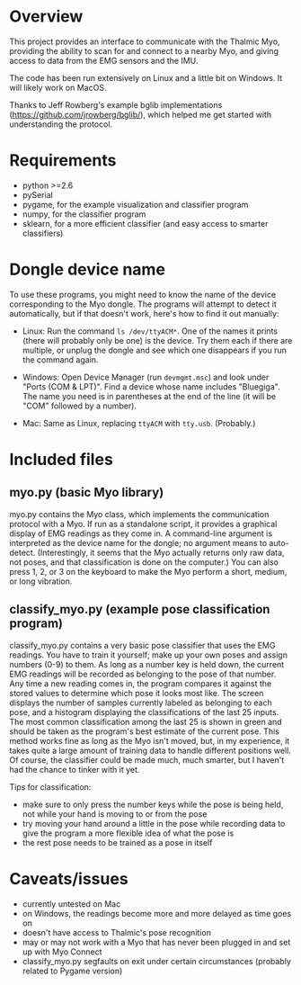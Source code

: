 # Overview

This project provides an interface to communicate with the Thalmic Myo,
providing the ability to scan for and connect to a nearby Myo, and giving access
to data from the EMG sensors and the IMU.

The code has been run extensively on Linux and a little bit on Windows. It will
likely work on MacOS.

Thanks to Jeff Rowberg's example bglib implementations
(https://github.com/jrowberg/bglib/), which helped me get started with
understanding the protocol.


# Requirements

- python >=2.6
- pySerial
- pygame, for the example visualization and classifier program
- numpy, for the classifier program
- sklearn, for a more efficient classifier (and easy access to smarter classifiers)


# Dongle device name

To use these programs, you might need to know the name of the device
corresponding to the Myo dongle. The programs will attempt to detect it
automatically, but if that doesn't work, here's how to find it out manually:

- Linux: Run the command `ls /dev/ttyACM*`. One of the names it prints (there
will probably only be one) is the device. Try them each if there are multiple,
or unplug the dongle and see which one disappears if you run the command again.

- Windows: Open Device Manager (run `devmgmt.msc`) and look under "Ports (COM &
LPT)". Find a device whose name includes "Bluegiga". The name you need is in
parentheses at the end of the line (it will be "COM" followed by a number).

- Mac: Same as Linux, replacing `ttyACM` with `tty.usb`. (Probably.)


# Included files
## myo.py (basic Myo library)

myo.py contains the Myo class, which implements the communication protocol with
a Myo. If run as a standalone script, it provides a graphical display of EMG
readings as they come in. A command-line argument is interpreted as the device
name for the dongle; no argument means to auto-detect. (Interestingly, it seems
that the Myo actually returns only raw data, not poses, and that classification
is done on the computer.) You can also press 1, 2, or 3 on the keyboard to make
the Myo perform a short, medium, or long vibration.


## classify_myo.py (example pose classification program)

classify_myo.py contains a very basic pose classifier that uses the EMG
readings. You have to train it yourself; make up your own poses and assign
numbers (0-9) to them. As long as a number key is held down, the current EMG
readings will be recorded as belonging to the pose of that number. Any time a
new reading comes in, the program compares it against the stored values to
determine which pose it looks most like. The screen displays the number of
samples currently labeled as belonging to each pose, and a histogram displaying
the classifications of the last 25 inputs. The most common classification among
the last 25 is shown in green and should be taken as the program's best estimate
of the current pose. This method works fine as long as the Myo isn't moved, but,
in my experience, it takes quite a large amount of training data to handle
different positions well. Of course, the classifier could be made much, much
smarter, but I haven't had the chance to tinker with it yet.

Tips for classification:

- make sure to only press the number keys while the pose is being held, not
  while your hand is moving to or from the pose
- try moving your hand around a little in the pose while recording data to give
  the program a more flexible idea of what the pose is
- the rest pose needs to be trained as a pose in itself

# Caveats/issues

- currently untested on Mac
- on Windows, the readings become more and more delayed as time goes on
- doesn't have access to Thalmic's pose recognition
- may or may not work with a Myo that has never been plugged in and set up with
  Myo Connect
- classify_myo.py segfaults on exit under certain circumstances (probably
  related to Pygame version)
